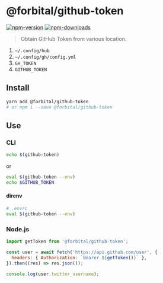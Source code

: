 # @forbital/github-token

[![npm-version]][npm-url]
[![npm-downloads]][npm-url]

> Obtain GitHub Token from various location.

1. `~/.config/hub`
2. `~/.config/gh/config.yml`
3. `GH_TOKEN`
4. `GITHUB_TOKEN`

[npm-version]: https://badgen.net/npm/v/@forbital/github-token
[npm-downloads]: https://badgen.net/npm/dt/@forbital/github-token
[npm-url]: https://npmjs.org/package/@forbital/github-token

## Install

```bash
yarn add @forbital/github-token
# or npm i --save @forbital/github-token
```

## Use

### CLI

```bash
echo $(github-token)
```

or

```bash
eval $(github-token --env)
echo $GITHUB_TOKEN
```

#### direnv

```bash
# .envrc
eval $(github-token --env)
```

### Node.js

```js
import getToken from '@forbital/github-token';

const user = await fetch('https://api.github.com/user', {
  headers: { Authorization: `Bearer ${getToken()}` },
}).then((res) => res.json());

console.log(user.twitter_username);
```

